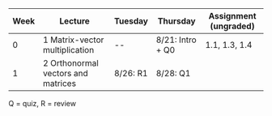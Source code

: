 | Week | Lecture | Tuesday | Thursday | Assignment (ungraded) |
| --- | --- | --- | --- | --- |
| 0  | 1 Matrix-vector multiplication | -- | 8/21: Intro + Q0 | 1.1, 1.3, 1.4 |
| 1 | 2 Orthonormal vectors and matrices | 8/26: R1 | 8/28: Q1 | |

Q = quiz, R = review
